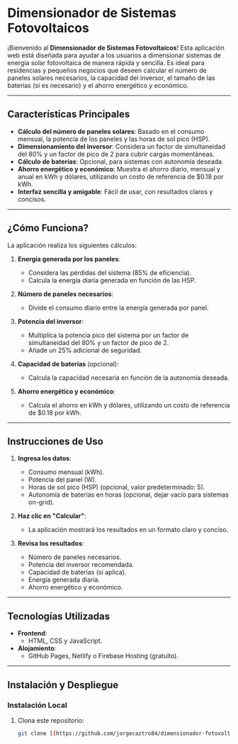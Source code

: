 # Dimensionador de Sistemas Fotovoltaicos

¡Bienvenido al **Dimensionador de Sistemas Fotovoltaicos**! Esta aplicación web está diseñada para ayudar a los usuarios a dimensionar sistemas de energía solar fotovoltaica de manera rápida y sencilla. Es ideal para residencias y pequeños negocios que deseen calcular el número de paneles solares necesarios, la capacidad del inversor, el tamaño de las baterías (si es necesario) y el ahorro energético y económico.

---

## **Características Principales**

- **Cálculo del número de paneles solares**: Basado en el consumo mensual, la potencia de los paneles y las horas de sol pico (HSP).
- **Dimensionamiento del inversor**: Considera un factor de simultaneidad del 80% y un factor de pico de 2 para cubrir cargas momentáneas.
- **Cálculo de baterías**: Opcional, para sistemas con autonomía deseada.
- **Ahorro energético y económico**: Muestra el ahorro diario, mensual y anual en kWh y dólares, utilizando un costo de referencia de $0.18 por kWh.
- **Interfaz sencilla y amigable**: Fácil de usar, con resultados claros y concisos.

---

## **¿Cómo Funciona?**

La aplicación realiza los siguientes cálculos:

1. **Energía generada por los paneles**:
   - Considera las pérdidas del sistema (85% de eficiencia).
   - Calcula la energía diaria generada en función de las HSP.

2. **Número de paneles necesarios**:
   - Divide el consumo diario entre la energía generada por panel.

3. **Potencia del inversor**:
   - Multiplica la potencia pico del sistema por un factor de simultaneidad del 80% y un factor de pico de 2.
   - Añade un 25% adicional de seguridad.

4. **Capacidad de baterías** (opcional):
   - Calcula la capacidad necesaria en función de la autonomía deseada.

5. **Ahorro energético y económico**:
   - Calcula el ahorro en kWh y dólares, utilizando un costo de referencia de $0.18 por kWh.

---

## **Instrucciones de Uso**

1. **Ingresa los datos**:
   - Consumo mensual (kWh).
   - Potencia del panel (W).
   - Horas de sol pico (HSP) (opcional, valor predeterminado: 5).
   - Autonomía de baterías en horas (opcional, dejar vacío para sistemas on-grid).

2. **Haz clic en "Calcular"**:
   - La aplicación mostrará los resultados en un formato claro y conciso.

3. **Revisa los resultados**:
   - Número de paneles necesarios.
   - Potencia del inversor recomendada.
   - Capacidad de baterías (si aplica).
   - Energía generada diaria.
   - Ahorro energético y económico.

---

## **Tecnologías Utilizadas**

- **Frontend**:
  - HTML, CSS y JavaScript.
- **Alojamiento**:
  - GitHub Pages, Netlify o Firebase Hosting (gratuito).

---

## **Instalación y Despliegue**

### **Instalación Local**
1. Clona este repositorio:
   ```bash
   git clone [(https://github.com/jorgecaztro84/dimensionador-fotovoltaico)
